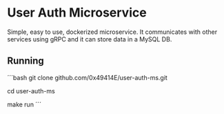 # User Auth Microservice 

Simple, easy to use, dockerized microservice. It communicates with other services using gRPC and it can store data in a MySQL DB. 

## Running
´´´bash 
git clone github.com/0x49414E/user-auth-ms.git

cd user-auth-ms 

make run
´´´
